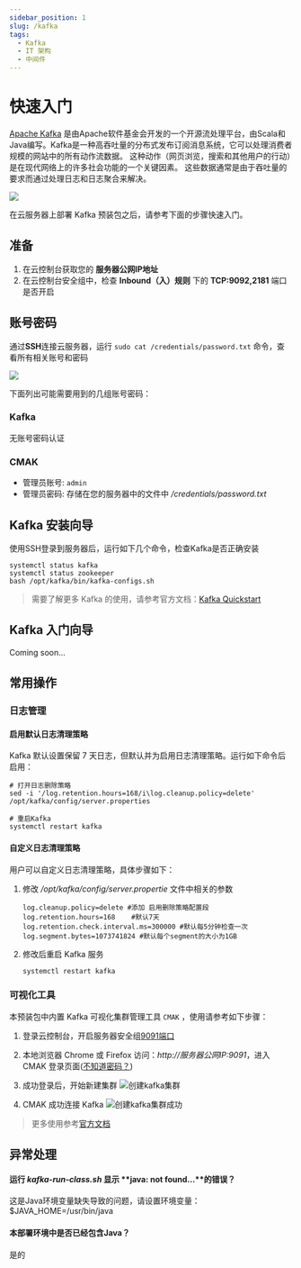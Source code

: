 ```yaml
---
sidebar_position: 1
slug: /kafka
tags:
  - Kafka
  - IT 架构
  - 中间件
---
```


# 快速入门

[Apache Kafka](https://kafka.apache.org) 是由Apache软件基金会开发的一个开源流处理平台，由Scala和Java编写。Kafka是一种高吞吐量的分布式发布订阅消息系统，它可以处理消费者规模的网站中的所有动作流数据。 这种动作（网页浏览，搜索和其他用户的行动）是在现代网络上的许多社会功能的一个关键因素。 这些数据通常是由于吞吐量的要求而通过处理日志和日志聚合来解决。

![](https://libs.websoft9.com/Websoft9/DocsPicture/en/kafka/kafka-gui-websoft9.png)

在云服务器上部署 Kafka 预装包之后，请参考下面的步骤快速入门。

## 准备

1. 在云控制台获取您的 **服务器公网IP地址** 
2. 在云控制台安全组中，检查 **Inbound（入）规则** 下的 **TCP:9092,2181** 端口是否开启

## 账号密码

通过**SSH**连接云服务器，运行 `sudo cat /credentials/password.txt` 命令，查看所有相关账号和密码

![](https://libs.websoft9.com/Websoft9/DocsPicture/zh/common/catdbpassword-websoft9.png)

下面列出可能需要用到的几组账号密码：

### Kafka

无账号密码认证

### CMAK

* 管理员账号: `admin`
* 管理员密码: 存储在您的服务器中的文件中 */credentials/password.txt*  

## Kafka 安装向导

使用SSH登录到服务器后，运行如下几个命令，检查Kafka是否正确安装

```
systemctl status kafka
systemctl status zookeeper
bash /opt/kafka/bin/kafka-configs.sh
```

> 需要了解更多 Kafka 的使用，请参考官方文档：[Kafka Quickstart](https://kafka.apache.org/quickstart)

## Kafka 入门向导

Coming soon...


## 常用操作

### 日志管理

#### 启用默认日志清理策略

Kafka 默认设置保留 7 天日志，但默认并为启用日志清理策略。运行如下命令后启用：

```
# 打开日志删除策略
sed -i '/log.retention.hours=168/i\log.cleanup.policy=delete' /opt/kafka/config/server.properties

# 重启Kafka
systemctl restart kafka
```

#### 自定义日志清理策略

用户可以自定义日志清理策略，具体步骤如下：

1. 修改 */opt/kafka/config/server.propertie*  文件中相关的参数
    ```
    log.cleanup.policy=delete #添加 启用删除策略配置段
    log.retention.hours=168    #默认7天
    log.retention.check.interval.ms=300000 #默认每5分钟检查一次
    log.segment.bytes=1073741824 #默认每个segment的大小为1GB
    ```

2. 修改后重启 Kafka 服务
    ```
    systemctl restart kafka
    ```

### 可视化工具

本预装包中内置 Kafka 可视化集群管理工具 `CMAK` ，使用请参考如下步骤：

1. 登录云控制台，开启服务器安全组[9091端口](https://support.websoft9.com/docs/faq/zh/tech-instance.html)

2. 本地浏览器 Chrome 或 Firefox 访问：*http://服务器公网IP:9091*，进入 CMAK 登录页面([不知道密码？](/zh/stack-accounts.md))

3. 成功登录后，开始新建集群
   ![创建kafka集群](https://libs.websoft9.com/Websoft9/DocsPicture/zh/kafka/kafka-addcluster001-websoft9.png)

4. CMAK 成功连接 Kafka
   ![创建kafka集群成功](https://libs.websoft9.com/Websoft9/DocsPicture/zh/kafka/kafka-addcluster002-websoft9.png)

> 更多使用参考[官方文档](https://github.com/yahoo/CMAK)

## 异常处理

#### 运行 *kafka-run-class.sh* 显示 **java: not found...**的错误？

这是Java环境变量缺失导致的问题，请设置环境变量：$JAVA_HOME=/usr/bin/java

#### 本部署环境中是否已经包含Java？

是的

